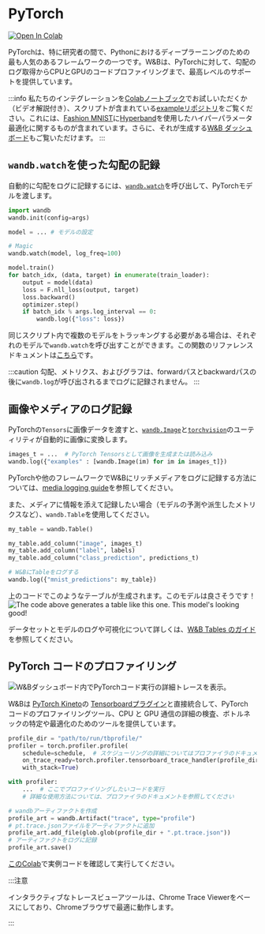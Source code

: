 # PyTorch

[![Open In Colab](https://colab.research.google.com/assets/colab-badge.svg)](http://wandb.me/intro)

PyTorchは、特に研究者の間で、Pythonにおけるディープラーニングのための最も人気のあるフレームワークの一つです。W&Bは、PyTorchに対して、勾配のログ取得からCPUとGPUのコードプロファイリングまで、最高レベルのサポートを提供しています。

:::info
私たちのインテグレーションを[Colabノートブック](https://colab.research.google.com/github/wandb/examples/blob/master/colabs/pytorch/Simple_PyTorch_Integration.ipynb)でお試しいただくか（ビデオ解説付き）、スクリプトが含まれている[exampleリポジトリ](https://github.com/wandb/examples)をご覧ください。これには、[Fashion MNIST](https://github.com/wandb/examples/tree/master/examples/pytorch/pytorch-cnn-fashion)に[Hyperband](https://arxiv.org/abs/1603.06560)を使用したハイパーパラメータ最適化に関するものが含まれています。さらに、それが生成する[W&B ダッシュボード](https://wandb.ai/wandb/keras-fashion-mnist/runs/5z1d85qs)もご覧いただけます。
:::

<!-- {% embed url="https://www.youtube.com/watch?v=G7GH0SeNBMA" %}
ビデオチュートリアルに沿って進めてください！
{% endembed %} -->

## `wandb.watch`を使った勾配の記録

自動的に勾配をログに記録するには、[`wandb.watch`](../../ref/python/watch.md)を呼び出して、PyTorchモデルを渡します。

```python
import wandb
wandb.init(config=args)

model = ... # モデルの設定

# Magic
wandb.watch(model, log_freq=100)

model.train()
for batch_idx, (data, target) in enumerate(train_loader):
    output = model(data)
    loss = F.nll_loss(output, target)
    loss.backward()
    optimizer.step()
    if batch_idx % args.log_interval == 0:
        wandb.log({"loss": loss})
```

同じスクリプト内で複数のモデルをトラッキングする必要がある場合は、それぞれのモデルで`wandb.watch`を呼び出すことができます。この関数のリファレンスドキュメントは[こちら](../../ref/python/watch.md)です。

:::caution
勾配、メトリクス、およびグラフは、forwardパスとbackwardパスの後に`wandb.log`が呼び出されるまでログに記録されません。
:::

## 画像やメディアのログ記録

PyTorchの`Tensors`に画像データを渡すと、[`wandb.Image`](../../ref/python/data-types/image.md)と[`torchvision`](https://pytorch.org/vision/stable/index.html)のユーティリティが自動的に画像に変換します。

```python
images_t = ...  # PyTorch Tensorsとして画像を生成または読み込み
wandb.log({"examples" : [wandb.Image(im) for im in images_t]})
```

PyTorchや他のフレームワークでW&Bにリッチメディアをログに記録する方法については、[media logging guide](../track/log/media.md)を参照してください。

また、メディアに情報を添えて記録したい場合（モデルの予測や派生したメトリクスなど）、`wandb.Table`を使用してください。

```python
my_table = wandb.Table()

my_table.add_column("image", images_t)
my_table.add_column("label", labels)
my_table.add_column("class_prediction", predictions_t)

# W&BにTableをログする
wandb.log({"mnist_predictions": my_table})
```

上のコードでこのようなテーブルが生成されます。このモデルは良さそうです！
![The code above generates a table like this one. This model's looking good!](/images/integrations/pytorch_example_table.png)

データセットとモデルのログや可視化について詳しくは、[W&B Tables のガイド](../data-vis/intro.md)を参照してください。

## PyTorch コードのプロファイリング

![W&Bダッシュボード内でPyTorchコード実行の詳細トレースを表示。](/images/integrations/pytorch_example_dashboard.png)

W&Bは [PyTorch Kineto](https://github.com/pytorch/kineto)の [Tensorboardプラグイン](https://github.com/pytorch/kineto/blob/master/tb\_plugin/README.md)と直接統合して、PyTorch コードのプロファイリングツール、CPU と GPU 通信の詳細の検査、ボトルネックの特定や最適化のためのツールを提供しています。

```python
profile_dir = "path/to/run/tbprofile/"
profiler = torch.profiler.profile(
    schedule=schedule,  # スケジューリングの詳細についてはプロファイラのドキュメントを参照してください
    on_trace_ready=torch.profiler.tensorboard_trace_handler(profile_dir),
    with_stack=True)

with profiler:
    ...  # ここでプロファイリングしたいコードを実行
    # 詳細な使用方法については、プロファイラのドキュメントを参照してください

# wandbアーティファクトを作成
profile_art = wandb.Artifact("trace", type="profile")
# pt.trace.jsonファイルをアーティファクトに追加
profile_art.add_file(glob.glob(profile_dir + ".pt.trace.json"))
# アーティファクトをログに記録
profile_art.save()
```

[このColab](http://wandb.me/trace-colab)で実例コードを確認して実行してください。

:::注意

インタラクティブなトレースビューアツールは、Chrome Trace Viewerをベースにしており、Chromeブラウザで最適に動作します。

:::